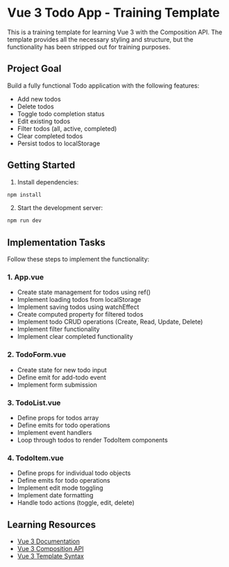 # Vue 3 Todo App - Training Template

This is a training template for learning Vue 3 with the Composition API. The template provides all the necessary styling and structure, but the functionality has been stripped out for training purposes.

## Project Goal

Build a fully functional Todo application with the following features:
- Add new todos
- Delete todos
- Toggle todo completion status
- Edit existing todos
- Filter todos (all, active, completed)
- Clear completed todos
- Persist todos to localStorage

## Getting Started

1. Install dependencies:
```bash
npm install
```

2. Start the development server:
```bash
npm run dev
```

## Implementation Tasks

Follow these steps to implement the functionality:

### 1. App.vue
- Create state management for todos using ref()
- Implement loading todos from localStorage
- Implement saving todos using watchEffect
- Create computed property for filtered todos
- Implement todo CRUD operations (Create, Read, Update, Delete)
- Implement filter functionality
- Implement clear completed functionality

### 2. TodoForm.vue
- Create state for new todo input
- Define emit for add-todo event
- Implement form submission

### 3. TodoList.vue
- Define props for todos array
- Define emits for todo operations
- Implement event handlers
- Loop through todos to render TodoItem components

### 4. TodoItem.vue
- Define props for individual todo objects
- Define emits for todo operations
- Implement edit mode toggling
- Implement date formatting
- Handle todo actions (toggle, edit, delete)

## Learning Resources

- [Vue 3 Documentation](https://vuejs.org/guide/introduction.html)
- [Vue 3 Composition API](https://vuejs.org/api/composition-api-setup.html)
- [Vue 3 Template Syntax](https://vuejs.org/guide/essentials/template-syntax.html)
